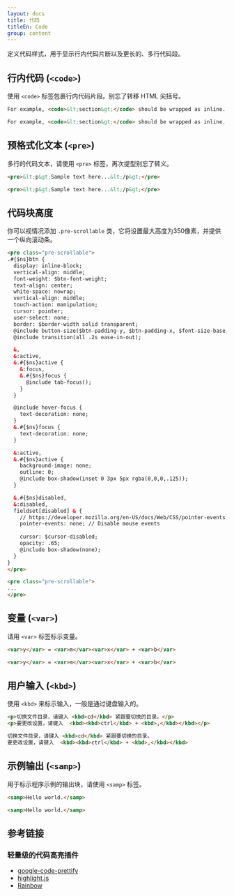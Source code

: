 ```yaml
---
layout: docs
title: 代码
titleEn: Code
group: content
---
```


定义代码样式，用于显示行内代码片断以及更长的、多行代码段。


## 行内代码 (`<code>`)

使用 `<code>` 标签包裹行内代码片段。别忘了转移 HTML 尖括号。

`````html
For example, <code>&lt;section&gt;</code> should be wrapped as inline.
`````
```html
For example, <code>&lt;section&gt;</code> should be wrapped as inline.
```


## 预格式化文本 (`<pre>`)

多行的代码文本，请使用 `<pre>` 标签，再次提型别忘了转义。

`````html
<pre>&lt;p&gt;Sample text here...&lt;/p&gt;</pre>
`````
```html
<pre>&lt;p&gt;Sample text here...&lt;/p&gt;</pre>
```


## 代码块高度

你可以视情况添加 `.pre-scrollable` 类，它将设置最大高度为350像素，并提供一个纵向滚动条。

`````html
<pre class="pre-scrollable">
.#{$ns}btn {
  display: inline-block;
  vertical-align: middle;
  font-weight: $btn-font-weight;
  text-align: center;
  white-space: nowrap;
  vertical-align: middle;
  touch-action: manipulation;
  cursor: pointer;
  user-select: none;
  border: $border-width solid transparent;
  @include button-size($btn-padding-y, $btn-padding-x, $font-size-base, $line-height, $btn-border-radius);
  @include transition(all .2s ease-in-out);

  &,
  &:active,
  &.#{$ns}active {
    &:focus,
    &.#{$ns}focus {
      @include tab-focus();
    }
  }

  @include hover-focus {
    text-decoration: none;
  }
  &.#{$ns}focus {
    text-decoration: none;
  }

  &:active,
  &.#{$ns}active {
    background-image: none;
    outline: 0;
    @include box-shadow(inset 0 3px 5px rgba(0,0,0,.125));
  }

  &.#{$ns}disabled,
  &:disabled,
  fieldset[disabled] & {
    // https://developer.mozilla.org/en-US/docs/Web/CSS/pointer-events
    pointer-events: none; // Disable mouse events
    
    cursor: $cursor-disabled;
    opacity: .65;
    @include box-shadow(none);
  }
}
</pre>
`````
```html
<pre class="pre-scrollable">
...
</pre>
```

## 变量 (`<var>`)

请用 `<var>` 标签标示变量。

`````html
<var>y</var> = <var>m</var><var>x</var> + <var>b</var>
`````
```html
<var>y</var> = <var>m</var><var>x</var> + <var>b</var>
```


## 用户输入 (`<kbd>`)

使用 `<kbd>` 来标示输入，一般是通过键盘输入的。

`````html
<p>切换文件目录，请键入 <kbd>cd</kbd> 紧跟要切换的目录。</p>
<p>要更改设置，请键入  <kbd><kbd>ctrl</kbd> + <kbd>,</kbd></kbd></p>
`````
```html
切换文件目录，请键入 <kbd>cd</kbd> 紧跟要切换的目录。
要更改设置，请键入  <kbd><kbd>ctrl</kbd> + <kbd>,</kbd></kbd>
```


## 示例输出 (`<samp>`)

用于标示程序示例的输出块，请使用 `<samp>` 标签。

`````html
<samp>Hello world.</samp>
`````
```html
<samp>Hello world.</samp>
```

## 参考链接

### 轻量级的代码高亮插件

- [google-code-prettify](https://github.com/google/code-prettify)
- [highlight.js](https://highlightjs.org/)
- [Rainbow](http://craig.is/making/rainbows)
